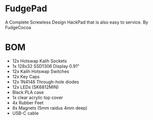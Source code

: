 # FudgePad
A Complete Screwless Design HackPad that is also easy to service.
By FudgeCocoa

# BOM
- 12x Hotswap Kalih Sockets 
- 1x 128x32 SSD1306 Display 0.91"
- 12x Kalih Hotswap Switches
- 12x Key Caps
- 12x 1N4148 Through-hole diodes
- 12x LEDs (SK6812MIN)
- Black PLA case
- 1x clear acrylic top cover
- 4x Rubber Feet
- 8x Magnets (5mm raidus 4mm deep)
- USB-C cable
